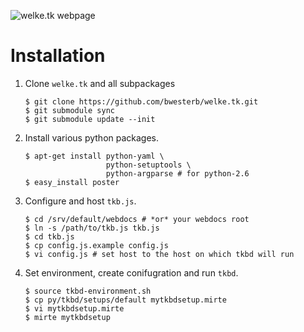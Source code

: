 ![welke.tk webpage](https://github.com/bwesterb/welke.tk/raw/master/doc/welke.tk.png)

Installation
============
1.  Clone `welke.tk` and all subpackages
    
    ```
    $ git clone https://github.com/bwesterb/welke.tk.git
    $ git submodule sync
    $ git submodule update --init
    ```
    
2.  Install various python packages.
    
    ```
    $ apt-get install python-yaml \
                      python-setuptools \
                      python-argparse # for python-2.6
    $ easy_install poster
    ```
    
3.  Configure and host `tkb.js`.
    
    ```
    $ cd /srv/default/webdocs # *or* your webdocs root
    $ ln -s /path/to/tkb.js tkb.js
    $ cd tkb.js
    $ cp config.js.example config.js
    $ vi config.js # set host to the host on which tkbd will run
    ```
    
4.  Set environment, create conifugration and run `tkbd`.
    
    ```
    $ source tkbd-environment.sh
    $ cp py/tkbd/setups/default mytkbdsetup.mirte
    $ vi mytkbdsetup.mirte
    $ mirte mytkbdsetup
    ```
